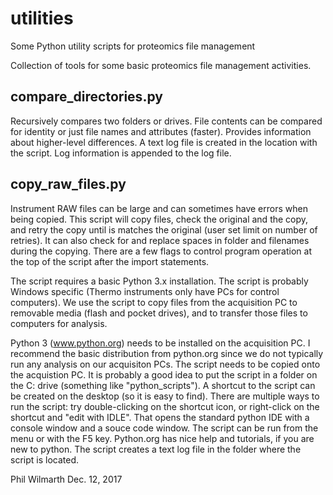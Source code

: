 # utilities
Some Python utility scripts for proteomics file management

Collection of tools for some basic proteomics file management activities.

## compare_directories.py
Recursively compares two folders or drives. File contents can be compared for identity or just file names and attributes (faster). Provides information about higher-level differences. A text log file is created in the location with the script. Log information is appended to the log file.

## copy_raw_files.py
Instrument RAW files can be large and can sometimes have errors when being copied. This script will copy files, check the original and the copy, and retry the copy until is matches the original (user set limit on number of retries). It can also check for and replace spaces in folder and filenames during the copying. There are a few flags to control program operation at the top of the script after the import statements. 

The script requires a basic Python 3.x installation. The script is probably Windows specific (Thermo instruments only have PCs for control computers). We use the script to copy files from the acquisition PC to removable media (flash and pocket drives), and to transfer those files to computers for analysis.

Python 3 (www.python.org) needs to be installed on the acquisition PC. I recommend the basic distribution from python.org since we do not typically run any analysis on our acquisiton PCs. The script needs to be copied onto the acquistion PC. It is probably a good idea to put the script in a folder on the C: drive (something like "python_scripts"). A shortcut to the script can be created on the desktop (so it is easy to find). There are multiple ways to run the script: try double-clicking on the shortcut icon, or right-click on the shortcut and "edit with IDLE". That opens the standard python IDE with a console window and a souce code window. The script can be run from the menu or with the F5 key. Python.org has nice help and tutorials, if you are new to python. The script creates a text log file in the folder where the script is located. 

Phil Wilmarth
Dec. 12, 2017
